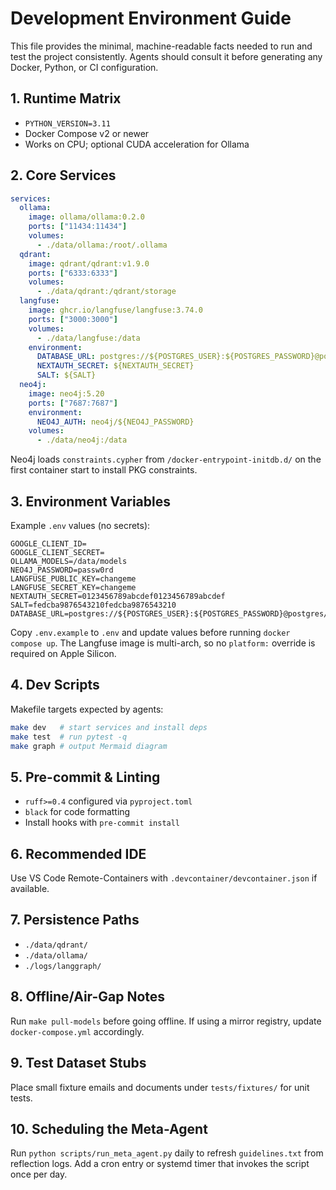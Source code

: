 # Development Environment Guide

This file provides the minimal, machine-readable facts needed to run and test the project consistently. Agents should consult it before generating any Docker, Python, or CI configuration.

## 1. Runtime Matrix
- `PYTHON_VERSION=3.11`
- Docker Compose v2 or newer
- Works on CPU; optional CUDA acceleration for Ollama

## 2. Core Services
```yaml
services:
  ollama:
    image: ollama/ollama:0.2.0
    ports: ["11434:11434"]
    volumes:
      - ./data/ollama:/root/.ollama
  qdrant:
    image: qdrant/qdrant:v1.9.0
    ports: ["6333:6333"]
    volumes:
      - ./data/qdrant:/qdrant/storage
  langfuse:
    image: ghcr.io/langfuse/langfuse:3.74.0
    ports: ["3000:3000"]
    volumes:
      - ./data/langfuse:/data
    environment:
      DATABASE_URL: postgres://${POSTGRES_USER}:${POSTGRES_PASSWORD}@postgres/${POSTGRES_DB}
      NEXTAUTH_SECRET: ${NEXTAUTH_SECRET}
      SALT: ${SALT}
  neo4j:
    image: neo4j:5.20
    ports: ["7687:7687"]
    environment:
      NEO4J_AUTH: neo4j/${NEO4J_PASSWORD}
    volumes:
      - ./data/neo4j:/data
```

Neo4j loads `constraints.cypher` from `/docker-entrypoint-initdb.d/` on the first
container start to install PKG constraints.

## 3. Environment Variables
Example `.env` values (no secrets):
```env
GOOGLE_CLIENT_ID=
GOOGLE_CLIENT_SECRET=
OLLAMA_MODELS=/data/models
NEO4J_PASSWORD=passw0rd
LANGFUSE_PUBLIC_KEY=changeme
LANGFUSE_SECRET_KEY=changeme
NEXTAUTH_SECRET=0123456789abcdef0123456789abcdef
SALT=fedcba9876543210fedcba9876543210
DATABASE_URL=postgres://${POSTGRES_USER}:${POSTGRES_PASSWORD}@postgres/${POSTGRES_DB}
```
Copy `.env.example` to `.env` and update values before running `docker compose up`.
The Langfuse image is multi-arch, so no `platform:` override is required on Apple Silicon.

## 4. Dev Scripts
Makefile targets expected by agents:
```bash
make dev   # start services and install deps
make test  # run pytest -q
make graph # output Mermaid diagram
```

## 5. Pre-commit & Linting
- `ruff>=0.4` configured via `pyproject.toml`
- `black` for code formatting
- Install hooks with `pre-commit install`

## 6. Recommended IDE
Use VS Code Remote-Containers with `.devcontainer/devcontainer.json` if available.

## 7. Persistence Paths
- `./data/qdrant/`
- `./data/ollama/`
- `./logs/langgraph/`

## 8. Offline/Air-Gap Notes
Run `make pull-models` before going offline. If using a mirror registry, update `docker-compose.yml` accordingly.

## 9. Test Dataset Stubs
Place small fixture emails and documents under `tests/fixtures/` for unit tests.

## 10. Scheduling the Meta-Agent
Run `python scripts/run_meta_agent.py` daily to refresh `guidelines.txt` from reflection logs.
Add a cron entry or systemd timer that invokes the script once per day.
